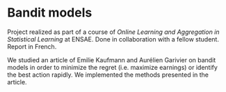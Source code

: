 # Bandit models
Project realized as part of a course of *Online Learning and Aggregation in Statistical Learning* at ENSAE. Done in collaboration with a fellow student. Report in French.

We studied an article of Emilie Kaufmann and Aurélien Garivier on bandit models in order to minimize the regret (i.e. maximize earnings) or identify the best action rapidly. We implemented the methods presented in the article.
